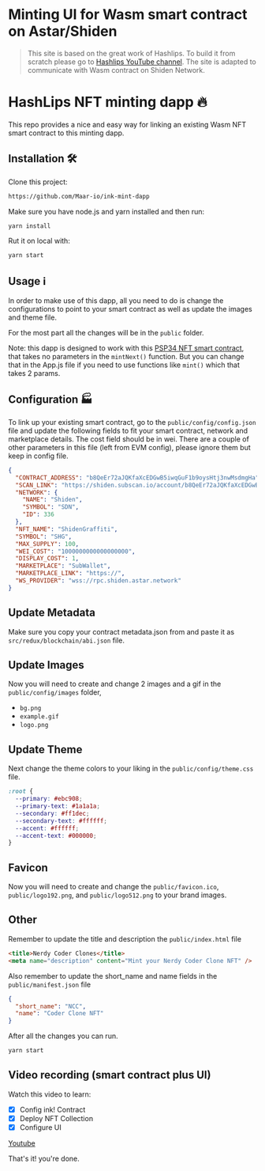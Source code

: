 # Minting UI for Wasm smart contract on Astar/Shiden

> This site is based on the great work of Hashlips. To build it from scratch please go to [Hashlips YouTube channel](https://www.youtube.com/channel/UC1LV4_VQGBJHTJjEWUmy8nA).
The site is adapted to communicate with Wasm contract on Shiden Network.

# HashLips NFT minting dapp 🔥

This repo provides a nice and easy way for linking an existing Wasm NFT smart contract to this minting dapp.


## Installation 🛠️

Clone this project:

```sh
https://github.com/Maar-io/ink-mint-dapp
```

Make sure you have node.js and yarn installed and then run:

```sh
yarn install
```

Rut it on local with:
```sh
yarn start
```
## Usage ℹ️

In order to make use of this dapp, all you need to do is change the configurations to point to your smart contract as well as update the images and theme file.

For the most part all the changes will be in the `public` folder.


Note: this dapp is designed to work with this [PSP34 NFT smart contract](https://github.com/swanky-dapps/nft), that takes no parameters in the `mintNext()` function. But you can change that in the App.js file if you need to use functions like `mint()` which that takes 2 params.

## Configuration :factory:
To link up your existing smart contract, go to the `public/config/config.json` file and update the following fields to fit your smart contract, network and marketplace details. The cost field should be in wei.
There are a couple of other parameters in this file (left from EVM config), please ignore them but keep in config file.

```json
{
  "CONTRACT_ADDRESS": "b8QeEr72aJQKfaXcEDGwB5iwqGuF1b9oysHtj3nwMsdmgHa",
  "SCAN_LINK": "https://shiden.subscan.io/account/b8QeEr72aJQKfaXcEDGwB5iwqGuF1b9oysHtj3nwMsdmgHa",
  "NETWORK": {
    "NAME": "Shiden",
    "SYMBOL": "SDN",
    "ID": 336
  },
  "NFT_NAME": "ShidenGraffiti",
  "SYMBOL": "SHG",
  "MAX_SUPPLY": 100,
  "WEI_COST": "1000000000000000000",
  "DISPLAY_COST": 1,
  "MARKETPLACE": "SubWallet",
  "MARKETPLACE_LINK": "https://",
  "WS_PROVIDER": "wss://rpc.shiden.astar.network"
}
```
## Update Metadata
Make sure you copy your contract metadata.json from and paste it as `src/redux/blockchain/abi.json` file.

## Update Images
Now you will need to create and change 2 images and a gif in the `public/config/images` folder, 
* `bg.png`
* `example.gif`
* `logo.png`

## Update Theme
Next change the theme colors to your liking in the `public/config/theme.css` file.

```css
:root {
  --primary: #ebc908;
  --primary-text: #1a1a1a;
  --secondary: #ff1dec;
  --secondary-text: #ffffff;
  --accent: #ffffff;
  --accent-text: #000000;
}
```

## Favicon
Now you will need to create and change the `public/favicon.ico`, `public/logo192.png`, and
`public/logo512.png` to your brand images.

## Other
Remember to update the title and description the `public/index.html` file

```html
<title>Nerdy Coder Clones</title>
<meta name="description" content="Mint your Nerdy Coder Clone NFT" />
```

Also remember to update the short_name and name fields in the `public/manifest.json` file

```json
{
  "short_name": "NCC",
  "name": "Coder Clone NFT"
}
```

After all the changes you can run.

```sh
yarn start
```

## Video recording (smart contract plus UI)
Watch this video to learn:
- [x] Config ink! Contract
- [x] Deploy NFT Collection
- [x] Configure UI

[Youtube](https://www.youtube.com/watch?v=YnmBotet6_M)

That's it! you're done.
